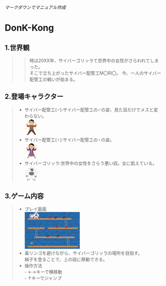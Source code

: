 *マークダウンでマニュアル作成*
# DonK-Kong

## 1.世界観
>> 時は20XX年、サイバーゴリッラて世界中の女性がさらわれてしまった。  
>> そこで立ち上がったサイバー配管工M〇RI〇。
>> 今、一人のサイバー配管工の戦いが始まる。

## 2.登場キャラクター
  > - サイバー配管工(♂):サイバー配管工の♂の姿、見た目だけでメスと変わらない。  
      <img src="sybermario_male.png" width="10%">
  > - サイバー配管工(♀):サイバー配管工の♀の姿。  
      <img src="sybermario_female.png" width="10%">  
  > - サイバーゴリッラ:世界中の女性をさらう悪い奴。女に飢えている。  
      <img src="gorilla.png" width="10%">  
## 3.ゲーム内容
   > - プレイ画面  
      <img src="game_display.png" width="40%">
   > - 毒リンゴを避けながら、サイバーゴリッラの場所を目指す。  
       梯子を登ることで、上の段に移動できる。  
   > - 操作方法  
       - ←→キーで横移動  
       - ↑キーでジャンプ  
       
